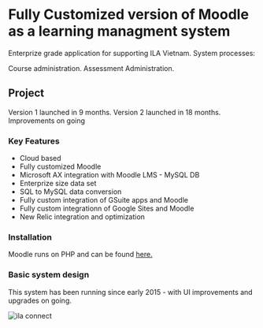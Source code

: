 ##

# Fully Customized version of Moodle as a learning managment system

Enterprize grade application for supporting ILA Vietnam. System processes: 

Course administration. 
Assessment Administration. 


## Project

Version 1 launched in 9 months. 
Version 2 launched in 18 months.
Improvements on going

### Key Features

* Cloud based
* Fully customized Moodle 
* Microsoft AX integration with Moodle LMS - MySQL DB
* Enterprize size data set 
* SQL to MySQL data conversion
* Fully custom integration of GSuite apps and Moodle 
* Fully custom integrationn of Google Sites and Moodle
* New Relic integration and optimization


### Installation

Moodle runs on PHP and can be found [here.](https://moodle.org/)

### Basic system design 

This system has been running since early 2015 - with UI improvements and upgrades on going.

![ila connect](https://user-images.githubusercontent.com/13721960/35951622-86999f3a-0cbf-11e8-953d-72c4d0f3cfde.png)
